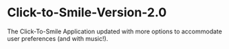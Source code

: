 # Click-to-Smile-Version-2.0
The Click-To-Smile Application updated with more options to accommodate user preferences (and with music!).

